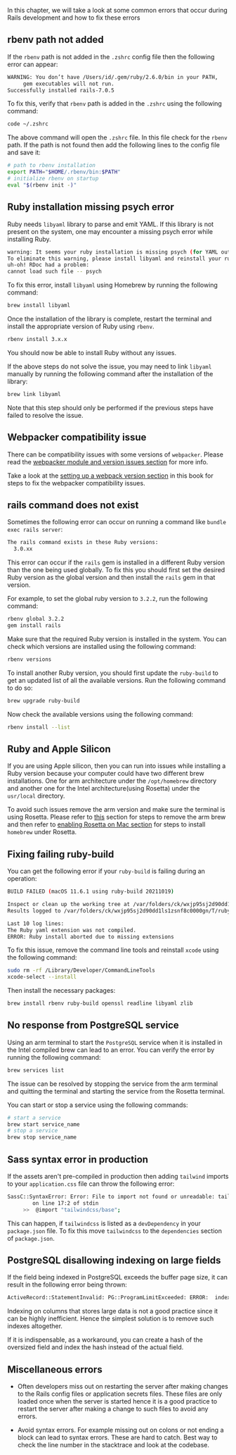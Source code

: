 In this chapter, we will take a look at some common errors that occur during
Rails development and how to fix these errors

## rbenv path not added

If the `rbenv` path is not added in the `.zshrc` config file then the following
error can appear:

```bash
WARNING: You don’t have /Users/id/.gem/ruby/2.6.0/bin in your PATH,
	 gem executables will not run.
Successfully installed rails-7.0.5
```

To fix this, verify that `rbenv` path is added in the `.zshrc` using the
following command:

```bash
code ~/.zshrc
```

The above command will open the `.zshrc` file. In this file check for the
`rbenv` path. If the path is not found then add the following lines to the
config file and save it:

```bash
# path to rbenv installation
export PATH="$HOME/.rbenv/bin:$PATH"
# initialize rbenv on startup
eval "$(rbenv init -)"
```

## Ruby installation missing psych error

Ruby needs `libyaml` library to parse and emit YAML. If this library is not
present on the system, one may encounter a missing psych error while installing
Ruby.

```bash
warning: It seems your ruby installation is missing psych (for YAML output).
To eliminate this warning, please install libyaml and reinstall your ruby.
uh-oh! RDoc had a problem:
cannot load such file -- psych
```

To fix this error, install `libyaml` using Homebrew by running the following
command:

```bash
brew install libyaml
```

Once the installation of the library is complete, restart the terminal and
install the appropriate version of Ruby using `rbenv`.

```bash
rbenv install 3.x.x
```

You should now be able to install Ruby without any issues.

If the above steps do not solve the issue, you may need to link `libyaml`
manually by running the following command after the installation of the library:

```bash
brew link libyaml
```

Note that this step should only be performed if the previous steps have failed
to resolve the issue.

## Webpacker compatibility issue

There can be compatibility issues with some versions of `webpacker`. Please read
the
[webpacker module and version issues section](/learn-rubyonrails/webpacker-in-depth#Webpacker-module-and-version-issues)
for more info.

Take a look at the
[setting up a webpack version section](/learn-rubyonrails/new-ruby-on-rails-application#setting-a-specific-webpacker-version)
in this book for steps to fix the webpacker compatibility issues.

## rails command does not exist

Sometimes the following error can occur on running a command like
`bundle exec rails server`:

```bash
The rails command exists in these Ruby versions:
  3.0.xx
```

This error can occur if the `rails` gem is installed in a different Ruby version
than the one being used globally. To fix this you should first set the desired
Ruby version as the global version and then install the `rails` gem in that
version.

For example, to set the global ruby version to `3.2.2`, run the following
command:

```bash
rbenv global 3.2.2
gem install rails
```

Make sure that the required Ruby version is installed in the system. You can
check which versions are installed using the following command:

```bash
rbenv versions
```

To install another Ruby version, you should first update the `ruby-build` to get
an updated list of all the available versions. Run the following command to do
so:

```bash
brew upgrade ruby-build
```

Now check the available versions using the following command:

```bash
rbenv install --list
```

## Ruby and Apple Silicon

If you are using Apple silicon, then you can run into issues while installing a
Ruby version because your computer could have two different brew installations.
One for arm architecture under the `/opt/homebrew` directory and another one for
the Intel architecture(using Rosetta) under the `usr/local` directory.

To avoid such issues remove the arm version and make sure the terminal is using
Rosetta. Please refer to
[this](/learn-rubyonrails/setting-up-mac#uninstall-arm64-brew) section for
steps to remove the arm brew and then refer to
[enabling Rosetta on Mac section](/learn-rubyonrails/setting-up-mac#enable-rosetta-for-terminal-on-m1-mac)
for steps to install `homebrew` under Rosetta.

## Fixing failing ruby-build

You can get the following error if your `ruby-build` is failing during an
operation:

```bash
BUILD FAILED (macOS 11.6.1 using ruby-build 20211019)

Inspect or clean up the working tree at /var/folders/ck/wxjp95sj2d90dd1ls1zsnf8c0000gn/T/ruby-build.20211102122424.5245.ifbDiJ
Results logged to /var/folders/ck/wxjp95sj2d90dd1ls1zsnf8c0000gn/T/ruby-build.20211102122424.5245.log

Last 10 log lines:
The Ruby yaml extension was not compiled.
ERROR: Ruby install aborted due to missing extensions
```

To fix this issue, remove the command line tools and reinstall `xcode` using the
following command:

```bash
sudo rm -rf /Library/Developer/CommandLineTools
xcode-select --install
```

Then install the necessary packages:

```bash
brew install rbenv ruby-build openssl readline libyaml zlib
```

## No response from PostgreSQL service

Using an arm terminal to start the `PostgreSQL` service when it is installed in
the Intel compiled brew can lead to an error. You can verify the error by
running the following command:

```bash
brew services list
```

The issue can be resolved by stopping the service from the arm terminal and
quitting the terminal and starting the service from the Rosetta terminal.

You can start or stop a service using the following commands:

```bash
# start a service
brew start service_name
# stop a service
brew stop service_name
```

## Sass syntax error in production

If the assets aren't pre-compiled in production then adding `tailwind` imports
to your `application.css` file can throw the following error:

```bash
SassC::SyntaxError: Error: File to import not found or unreadable: tailwindcss/base.
        on line 17:2 of stdin
     >>  @import "tailwindcss/base";
```

This can happen, if `tailwindcss` is listed as a `devDependency` in your
`package.json` file. To fix this move `tailwindcss` to the `dependencies`
section of `package.json`.

## PostgreSQL disallowing indexing on large fields

If the field being indexed in PostgreSQL exceeds the buffer page size, it can
result in the following error being thrown:

```bash
ActiveRecord::StatementInvalid: PG::ProgramLimitExceeded: ERROR:  index row requires 493024 bytes, maximum size is 8191
```

Indexing on columns that stores large data is not a good practice since it can
be highly inefficient. Hence the simplest solution is to remove such indexes
altogether.

If it is indispensable, as a workaround, you can create a hash of the oversized
field and index the hash instead of the actual field.

## Miscellaneous errors

- Often developers miss out on restarting the server after making changes to the
  Rails config files or application secrets files. These files are only loaded
  once when the server is started hence it is a good practice to restart the
  server after making a change to such files to avoid any errors.

- Avoid syntax errors. For example missing out on colons or not ending a block
  can lead to syntax errors. These are hard to catch. Best way to check the line
  number in the stacktrace and look at the codebase.

